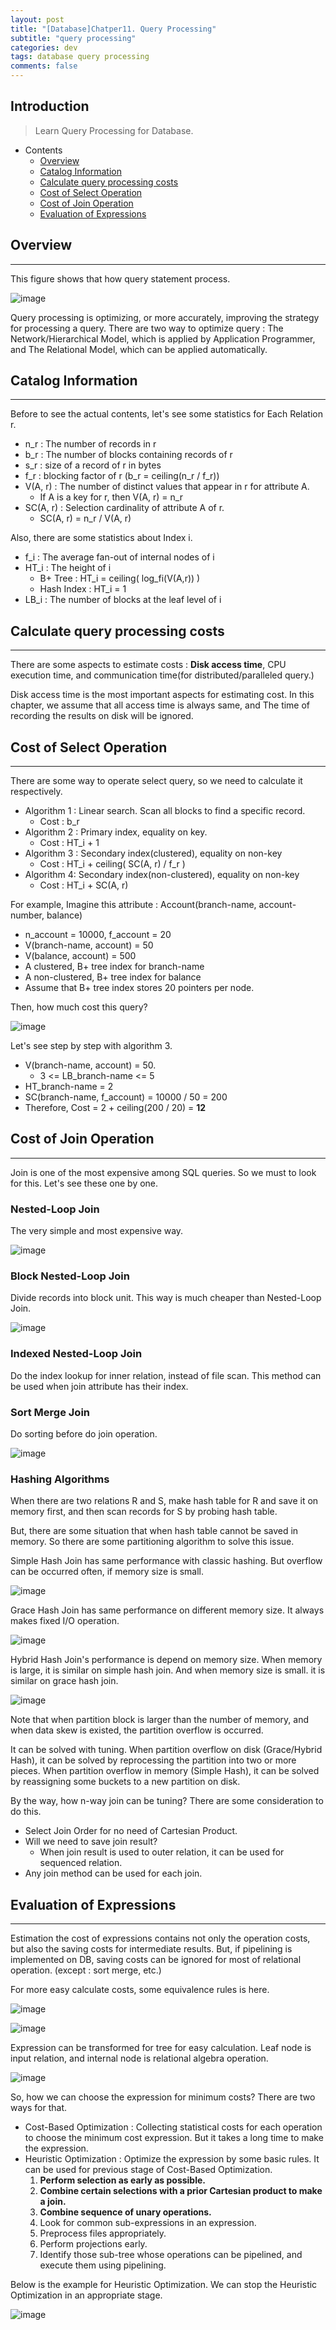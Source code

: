 ```yaml
---
layout: post
title: "[Database]Chatper11. Query Processing"
subtitle: "query processing"
categories: dev
tags: database query processing
comments: false
---
```


## Introduction
> Learn Query Processing for Database.

- Contents
	- [Overview](#overview)
	- [Catalog Information](#catalog-information)
	- [Calculate query processing costs](#calculate-query-processing-costs)
	- [Cost of Select Operation](#cost-of-select-operation)
	- [Cost of Join Operation](#cost-of-join-operation)
  - [Evaluation of Expressions](#evaluation-of-expressions)
  



## Overview
---
This figure shows that how query statement process.

![image](https://github.com/yeosu623/yeosu623.github.io/assets/72304945/15bd973e-b201-412b-833f-80cfffd4edd6)

Query processing is optimizing, or more accurately, improving the strategy for processing a query. There are two way to optimize query : The Network/Hierarchical Model, which is applied by Application Programmer, and The Relational Model, which can be applied automatically.



## Catalog Information
---
Before to see the actual contents, let's see some statistics for Each Relation r.

- n_r : The number of records in r
- b_r : The number of blocks containing records of r
- s_r : size of a record of r in bytes
- f_r : blocking factor of r (b_r = ceiling(n_r / f_r))
- V(A, r) : The number of distinct values that appear in r for attribute A.
  - If A is a key for r, then V(A, r) = n_r
- SC(A, r) : Selection cardinality of attribute A of r. 
  - SC(A, r) = n_r / V(A, r)

Also, there are some statistics about Index i.

- f_i : The average fan-out of internal nodes of i
- HT_i : The height of i
  - B+ Tree : HT_i = ceiling( log_fi(V(A,r)) )
  - Hash Index : HT_i = 1
- LB_i : The number of  blocks at the leaf level of i



## Calculate query processing costs
---
There are some aspects to estimate costs : **Disk access time**, CPU execution time, and communication time(for distributed/paralleled query.)

Disk access time is the most important aspects for estimating cost. In this chapter, we assume that all access time is always same, and The time of recording the results on disk will be ignored.



## Cost of Select Operation
---
There are some way to operate select query, so we need to calculate it respectively.

- Algorithm 1 : Linear search. Scan all blocks to find a specific record.
  - Cost : b_r
- Algorithm 2 : Primary index, equality on key.
  - Cost : HT_i + 1
- Algorithm 3 : Secondary index(clustered), equality on non-key
  - Cost : HT_i + ceiling( SC(A, r) / f_r )
- Algorithm 4: Secondary index(non-clustered), equality on non-key
  - Cost : HT_i + SC(A, r)

For example, Imagine this attribute : Account(branch-name, account-number, balance)

- n_account = 10000, f_account = 20
- V(branch-name, account) = 50
- V(balance, account) = 500
- A clustered, B+ tree index for branch-name
- A non-clustered, B+ tree index for balance
- Assume that B+ tree index stores 20 pointers per node.

Then, how much cost this query? 

![image](https://github.com/yeosu623/yeosu623.github.io/assets/72304945/6f686725-893e-4265-8efd-ea1df105beee)

Let's see step by step with algorithm 3.

- V(branch-name, account) = 50.
  - 3 <= LB_branch-name <= 5
- HT_branch-name = 2
- SC(branch-name, f_account) = 10000 / 50 = 200
- Therefore, Cost = 2 + ceiling(200 / 20) = **12**



## Cost of Join Operation
---
Join is one of the most expensive among SQL queries. So we must to look for this. Let's see these one by one.



### Nested-Loop Join

The very simple and most expensive way.

![image](https://github.com/yeosu623/yeosu623.github.io/assets/72304945/132056ca-6695-46c3-9688-249d07bbdb88)



### Block Nested-Loop Join

Divide records into block unit. This way is much cheaper than Nested-Loop Join.

![image](https://github.com/yeosu623/yeosu623.github.io/assets/72304945/788a09e1-437d-4d4d-96a1-a719094cdbdf)

### Indexed Nested-Loop Join

Do the index lookup for inner relation, instead of file scan. This method can be used when join attribute has their index.



### Sort Merge Join

Do sorting before do join operation.

![image](https://github.com/yeosu623/yeosu623.github.io/assets/72304945/9e9e407b-e91c-4abb-994e-3feb75d38681)



### Hashing Algorithms

When there are two relations R and S, make hash table for R and save it on memory first, and then scan records for S by probing hash table.

But, there are some situation that when hash table cannot be saved in memory. So there are some partitioning algorithm to solve this issue.



Simple Hash Join has same performance with classic hashing. But overflow can be occurred often, if memory size is small.

![image](https://github.com/yeosu623/yeosu623.github.io/assets/72304945/3cd77aa0-0f1d-4fa6-9123-5f04d593ca78)

Grace Hash Join has same performance on different memory size. It always makes fixed I/O operation.

![image](https://github.com/yeosu623/yeosu623.github.io/assets/72304945/d8bcb0bf-ba80-4766-b8b9-a526cb9474a3)

Hybrid Hash Join's performance is depend on memory size. When memory is large, it is similar on simple hash join. And when memory size is small. it is similar on grace hash join.

![image](https://github.com/yeosu623/yeosu623.github.io/assets/72304945/8ff0ce58-5419-49ca-9b90-0e511295249f)





Note that when partition block is larger than the number of memory, and when data skew is existed, the partition overflow is occurred.

It can be solved with tuning. When partition overflow on disk (Grace/Hybrid Hash), it can be solved by reprocessing the partition into two or more pieces. When partition overflow in memory (Simple Hash), it can be solved by reassigning some buckets to a new partition on disk.



By the way, how n-way join can be tuning? There are some consideration to do this.

- Select Join Order for no need of Cartesian Product.
- Will we need to save join result?
  - When join result is used to outer relation, it can be used for sequenced relation.
- Any join method can be used for each join.



## Evaluation of Expressions

---

Estimation the cost of expressions contains not only the operation costs, but also the saving costs for intermediate results. But, if pipelining is implemented on DB, saving costs can be ignored for most of relational operation. (except : sort merge, etc.)

For more easy calculate costs, some equivalence rules is here.

![image](https://github.com/yeosu623/yeosu623.github.io/assets/72304945/936da4c1-b7db-4283-87a0-a070cfc7df17)

![image](https://github.com/yeosu623/yeosu623.github.io/assets/72304945/510e65e4-05e3-4b99-9288-e1e02d0da03e)

Expression can be transformed for tree for easy calculation. Leaf node is input relation, and internal node is relational algebra operation.

![image](https://github.com/yeosu623/yeosu623.github.io/assets/72304945/edc30fd9-fe54-4eb2-807e-245a93794a46)



So, how we can choose the expression for minimum costs? There are two ways for that.

- Cost-Based Optimization : Collecting statistical costs for each operation to choose the minimum cost expression. But it takes a long time to make the expression.
- Heuristic Optimization : Optimize the expression by some basic rules. It can be used for previous stage of Cost-Based Optimization.
  1. **Perform selection as early as possible.**
  2. **Combine certain selections with a prior Cartesian product to make a join.**
  3. **Combine sequence of unary operations.**
  4. Look for common sub-expressions in an expression.
  5. Preprocess files appropriately.
  6. Perform projections early.
  7. Identify those sub-tree whose operations can be pipelined, and execute them using pipelining.

Below is the example for Heuristic Optimization. We can stop the Heuristic Optimization in an appropriate stage.

![image](https://github.com/yeosu623/yeosu623.github.io/assets/72304945/e4ad1d84-0a61-4188-a48e-91577ef4d317)


